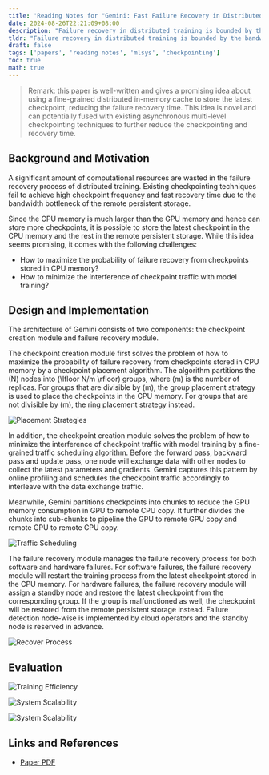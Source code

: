 ```yaml
---
title: 'Reading Notes for "Gemini: Fast Failure Recovery in Distributed Training with In-Memory Checkpoints"'
date: 2024-08-26T22:21:09+08:00
description: "Failure recovery in distributed training is bounded by the bandwidth of the remote persistent storage. This paper presents Gemini, a system that utilizes the CPU memory to store the latest checkpoint and reduce the failure recovery time, with near-optimal checkpoint placement and fine-grained traffic scheduling."
tldr: "Failure recovery in distributed training is bounded by the bandwidth of the remote persistent storage. This paper presents Gemini, a system that utilizes the CPU memory to store the latest checkpoint and reduce the failure recovery time, with near-optimal checkpoint placement and fine-grained traffic scheduling." 
draft: false
tags: ['papers', 'reading notes', 'mlsys', 'checkpointing']
toc: true
math: true
---
```


> Remark: this paper is well-written and gives a promising idea about using a fine-grained distributed in-memory cache to store the latest checkpoint, reducing the failure recovery time. This idea is novel and can potentially fused with existing asynchronous multi-level checkpointing techniques to further reduce the checkpointing and recovery time.

## Background and Motivation

A significant amount of computational resources are wasted in the failure recovery process of distributed training. Existing checkpointing techniques fail to achieve high checkpoint frequency and fast recovery time due to the bandwidth bottleneck of the remote persistent storage.

Since the CPU memory is much larger than the GPU memory and hence can store more checkpoints, it is possible to store the latest checkpoint in the CPU memory and the rest in the remote persistent storage. While this idea seems promising, it comes with the following challenges:

* How to maximize the probability of failure recovery from checkpoints stored in CPU memory?
* How to minimize the interference of checkpoint traffic with model training?

## Design and Implementation

The architecture of Gemini consists of two components: the checkpoint creation module and failure recovery module.

The checkpoint creation module first solves the problem of how to maximize the probability of failure recovery from checkpoints stored in CPU memory by a checkpoint placement algorithm. The algorithm partitions the \(N\) nodes into \(\lfloor N/m \rfloor\) groups, where \(m\) is the number of replicas. For groups that are divisible by \(m\), the group placement strategy is used to place the checkpoints in the CPU memory. For groups that are not divisible by \(m\), the ring placement strategy instead.

![Placement Strategies](../2024-08-26-reading-notes-gemini-placement.png)

In addition, the checkpoint creation module solves the problem of how to minimize the interference of checkpoint traffic with model training by a fine-grained traffic scheduling algorithm. Before the forward pass, backward pass and update pass, one node will exchange data with other nodes to collect the latest parameters and gradients. Gemini captures this pattern by online profiling and schedules the checkpoint traffic accordingly to interleave with the data exchange traffic.

Meanwhile, Gemini partitions checkpoints into chunks to reduce the GPU memory consumption in GPU to remote CPU copy. It further divides the chunks into sub-chunks to pipeline the GPU to remote GPU copy and remote GPU to remote CPU copy.

![Traffic Scheduling](../2024-08-26-reading-notes-gemini-traffic-schedule.png)

The failure recovery module manages the failure recovery process for both software and hardware failures. For software failures, the failure recovery module will restart the training process from the latest checkpoint stored in the CPU memory. For hardware failures, the failure recovery module will assign a standby node and restore the latest checkpoint from the corresponding group. If the group is malfunctioned as well, the checkpoint will be restored from the remote persistent storage instead. Failure detection node-wise is implemented by cloud operators and the standby node is reserved in advance.

![Recover Process](../2024-08-26-reading-notes-gemini-recover.png)

## Evaluation

![Training Efficiency](../2024-08-26-reading-notes-gemini-eval-efficiency.png)

![System Scalability](../2024-08-26-reading-notes-gemini-eval-scale1.png)

![System Scalability](../2024-08-26-reading-notes-gemini-eval-scale2.png)

## Links and References

* [Paper PDF](https://doi.org/10.1145/3600006.3613145)
